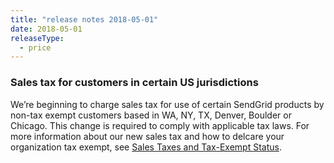 ```yaml
---
title: "release notes 2018-05-01"
date: 2018-05-01
releaseType:
  - price
---
```


###	Sales tax for customers in certain US jurisdictions

We’re beginning to charge sales tax for use of certain SendGrid products by non-tax exempt customers based in WA, NY, TX, Denver, Boulder or Chicago. This change is required to comply with applicable tax laws. For more information about our new sales tax and how to delcare your organization tax exempt, see <a href="{{root_url}}/help-support/account-and-settings/taxes-and-tax-exempt/" target="_blank">Sales Taxes and Tax-Exempt Status</a>.